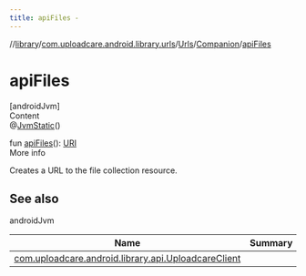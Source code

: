 ```yaml
---
title: apiFiles -
---
```

//[library](../../../index.md)/[com.uploadcare.android.library.urls](../../index.md)/[Urls](../index.md)/[Companion](index.md)/[apiFiles](api-files.md)



# apiFiles  
[androidJvm]  
Content  
@[JvmStatic](https://kotlinlang.org/api/latest/jvm/stdlib/kotlin.jvm/-jvm-static/index.html)()  
  
fun [apiFiles](api-files.md)(): [URI](https://developer.android.com/reference/kotlin/java/net/URI.html)  
More info  


Creates a URL to the file collection resource.



## See also  
  
androidJvm  
  
|  Name|  Summary| 
|---|---|
| <a name="com.uploadcare.android.library.urls/Urls.Companion/apiFiles/#/PointingToDeclaration/"></a>[com.uploadcare.android.library.api.UploadcareClient](../../../com.uploadcare.android.library.api/-uploadcare-client/index.md)| <a name="com.uploadcare.android.library.urls/Urls.Companion/apiFiles/#/PointingToDeclaration/"></a>
  
  



